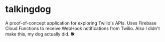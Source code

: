 # talkingdog
A proof-of-concept application for exploring Twilio's APIs. Uses Firebase Cloud Functions to receive WebHook notifications from Twilio. Also I didn't make this, my dog actually did. 🐕
